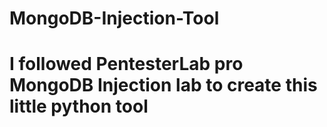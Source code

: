 # MongoDB-Injection-Tool

# I followed PentesterLab pro MongoDB Injection lab to create this little python tool
